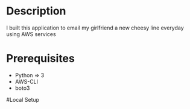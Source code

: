 # Description
I built this application to email my girlfriend a new cheesy line everyday using AWS services

# Prerequisites
* Python => 3
* AWS-CLI
* boto3

#Local Setup

 
